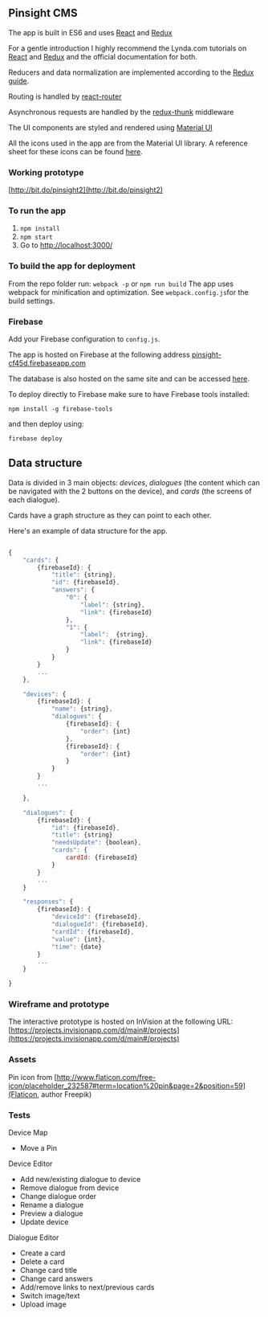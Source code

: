 ## Pinsight CMS


The app is built in ES6 and uses [React](https://facebook.github.io/react/) and [Redux](https://github.com/rackt/redux) 

For a gentle introduction I highly recommend the Lynda.com tutorials on [React](https://www.lynda.com/React-js-tutorials/) and [Redux](https://www.lynda.com/React-js-tutorials/Learning-Redux/540345-2.html) and the official documentation for both.

Reducers and data normalization are implemented according to the [Redux guide](http://redux.js.org/docs).

Routing is handled by [react-router](https://github.com/reacttraining/react-router)

Asynchronous requests are handled by the [redux-thunk](https://github.com/gaearon/redux-thunk) middleware

The UI components are styled and rendered using [Material UI](http://www.material-ui.com/)

All the icons used in the app are from the Material UI library. A reference sheet for these icons can be found [here](https://material.io/icons/).

### Working prototype

[http://bit.do/pinsight2](http://bit.do/pinsight2)

### To run the app

1. `npm install`
2. `npm start`
3. Go to [http://localhost:3000/](http://localhost:3000/)

### To build the app for deployment

From the repo folder run:  `webpack -p` or `npm run build`
The app uses webpack for minification and optimization. See `webpack.config.js`for the build settings.

### Firebase

Add your Firebase configuration to `config.js`.

The app is hosted on Firebase at the following address [pinsight-cf45d.firebaseapp.com](https://pinsight-cf45d.firebaseapp.com)

The database is also hosted on the same site and can be accessed [here](https://console.firebase.google.com/project/pinsight-cf45d/database/data).

To deploy directly to Firebase make sure to have Firebase tools installed:

`npm install -g firebase-tools`

and then deploy using: 

`firebase deploy`



## Data structure

Data is divided in 3 main objects: *devices*, *dialogues* (the content which can be navigated with the 2 buttons on the device), and *cards* (the screens of each dialogue).

Cards have a graph structure as they can point to each other.

Here's an example of data structure for the app.

```javascript

{
    "cards": {
        {firebaseId}: {
            "title": {string},
            "id": {firebaseId},
            "answers": {
                "0": {
                    "label": {string},
                    "link": {firebaseId}
                },
                "1": {
                    "label":  {string},
                    "link": {firebaseId}
                }
            }
        }
        ...
    },

    "devices": {
        {firebaseId}: {
            "name": {string},
            "dialogues": {
                {firebaseId}: {
                    "order": {int}
                },
                {firebaseId}: {
                    "order": {int}
                }
            }
        }
        ...

    },

    "dialogues": {
        {firebaseId}: {
            "id": {firebaseId},
            "title": {string}
            "needsUpdate": {boolean},
            "cards": {
                cardId: {firebaseId}
            }
        }
        ...
    }

    "responses": {
        {firebaseId}: {
            "deviceId": {firebaseId},
            "dialogueId": {firebaseId},
            "cardId": {firebaseId},
            "value": {int},
            "time": {date}
        }
        ...
    }

}
```

### Wireframe and prototype

The interactive prototype is hosted on InVision at the following URL: [https://projects.invisionapp.com/d/main#/projects](https://projects.invisionapp.com/d/main#/projects)


### Assets

Pin icon from [http://www.flaticon.com/free-icon/placeholder_232587#term=location%20pin&page=2&position=59](Flaticon, author Freepik)

### Tests

Device Map
- Move a Pin

Device Editor
- Add new/existing dialogue to device
- Remove dialogue from device
- Change dialogue order
- Rename a dialogue
- Preview a dialogue
- Update device

Dialogue Editor
- Create a card
- Delete a card
- Change card title
- Change card answers
- Add/remove links to next/previous cards
- Switch image/text
- Upload image


